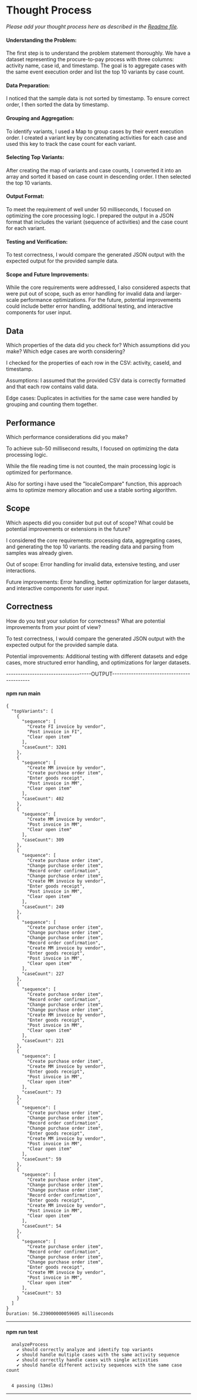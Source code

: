 # Thought Process

_Please add your thought process here as described in the [Readme file](README.md)._

#### Understanding the Problem: 
The first step is to understand the problem statement thoroughly. We have a dataset representing the procure-to-pay process with three columns: activity name, case id, and timestamp. The goal is to aggregate cases with the same event execution order and list the top 10 variants by case count.

#### Data Preparation: 
I noticed that the sample data is not sorted by timestamp. To ensure correct order, I then sorted the data by timestamp. 

#### Grouping and Aggregation:
To identify variants, I used a Map to group cases by their event execution order. I created a variant key by concatenating activities for each case and used this key to track the case count for each variant.

#### Selecting Top Variants: 
After creating the map of variants and case counts, I converted it into an array and sorted it based on case count in descending order. I then selected the top 10 variants.

 #### Output Format: 
 To meet the requirement of well under 50 milliseconds, I focused on optimizing the core processing logic. I prepared the output in a JSON format that includes the variant (sequence of activities) and the case count for each variant.

#### Testing and Verification: 
To test correctness, I would compare the generated JSON output with the expected output for the provided sample data.

#### Scope and Future Improvements:
While the core requirements were addressed, I also considered aspects that were put out of scope, such as error handling for invalid data and larger-scale performance optimizations. For the future, potential improvements could include better error handling, additional testing, and interactive components for user input.


## Data
Which properties of the data did you check for? Which assumptions did you make? Which edge cases are worth considering?

I checked for the properties of each row in the CSV: activity, caseId, and timestamp.

Assumptions: I assumed that the provided CSV data is correctly formatted and that each row contains valid data.

Edge cases: Duplicates in activities for the same case were handled by grouping and counting them together.
    
    
## Performance
Which performance considerations did you make?

To achieve sub-50 millisecond results, I focused on optimizing the data processing logic.

While the file reading time is not counted, the main processing logic is optimized for performance.

Also for sorting i have used the "localeCompare" function, this approach aims to optimize memory allocation and use a stable sorting algorithm. 

## Scope
Which aspects did you consider but put out of scope? What could be potential improvements or extensions in the future?

I considered the core requirements: processing data, aggregating cases, and generating the top 10 variants. the reading data and parsing from samples was already given.

Out of scope: Error handling for invalid data, extensive testing, and user interactions.

Future improvements: Error handling, better optimization for larger datasets, and interactive components for user input.
    
    

## Correctness
How do you test your solution for correctness? What are potential improvements from your point of view?

To test correctness, I would compare the generated JSON output with the expected output for the provided sample data.

Potential improvements: Additional testing with different datasets and edge cases, more structured error handling, and optimizations for larger datasets.


------------------------------------OUTPUT-------------------------------------------

#### npm run main
```
{
  "topVariants": [
    {
      "sequence": [
        "Create FI invoice by vendor",
        "Post invoice in FI",
        "Clear open item"
      ],
      "caseCount": 3201
    },
    {
      "sequence": [
        "Create MM invoice by vendor",
        "Create purchase order item",
        "Enter goods receipt",
        "Post invoice in MM",
        "Clear open item"
      ],
      "caseCount": 402
    },
    {
      "sequence": [
        "Create MM invoice by vendor",
        "Post invoice in MM",
        "Clear open item"
      ],
      "caseCount": 309
    },
    {
      "sequence": [
        "Create purchase order item",
        "Change purchase order item",
        "Record order confirmation",
        "Change purchase order item",
        "Create MM invoice by vendor",
        "Enter goods receipt",
        "Post invoice in MM",
        "Clear open item"
      ],
      "caseCount": 249
    },
    {
      "sequence": [
        "Create purchase order item",
        "Change purchase order item",
        "Change purchase order item",
        "Record order confirmation",
        "Create MM invoice by vendor",
        "Enter goods receipt",
        "Post invoice in MM",
        "Clear open item"
      ],
      "caseCount": 227
    },
    {
      "sequence": [
        "Create purchase order item",
        "Record order confirmation",
        "Change purchase order item",
        "Change purchase order item",
        "Create MM invoice by vendor",
        "Enter goods receipt",
        "Post invoice in MM",
        "Clear open item"
      ],
      "caseCount": 221
    },
    {
      "sequence": [
        "Create purchase order item",
        "Create MM invoice by vendor",
        "Enter goods receipt",
        "Post invoice in MM",
        "Clear open item"
      ],
      "caseCount": 73
    },
    {
      "sequence": [
        "Create purchase order item",
        "Change purchase order item",
        "Record order confirmation",
        "Change purchase order item",
        "Enter goods receipt",
        "Create MM invoice by vendor",
        "Post invoice in MM",
        "Clear open item"
      ],
      "caseCount": 59
    },
    {
      "sequence": [
        "Create purchase order item",
        "Change purchase order item",
        "Change purchase order item",
        "Record order confirmation",
        "Enter goods receipt",
        "Create MM invoice by vendor",
        "Post invoice in MM",
        "Clear open item"
      ],
      "caseCount": 54
    },
    {
      "sequence": [
        "Create purchase order item",
        "Record order confirmation",
        "Change purchase order item",
        "Change purchase order item",
        "Enter goods receipt",
        "Create MM invoice by vendor",
        "Post invoice in MM",
        "Clear open item"
      ],
      "caseCount": 53
    }
  ]
}
Duration: 56.239000000059605 milliseconds

```
----------------------------------------------------------------------

#### npm run test

```
  analyzeProcess
    ✔ should correctly analyze and identify top variants
    ✔ should handle multiple cases with the same activity sequence
    ✔ should correctly handle cases with single activities
    ✔ should handle different activity sequences with the same case count


  4 passing (13ms)

```
-------------------------------------------------------------------------------------

